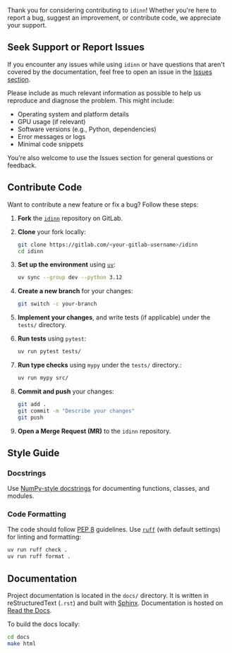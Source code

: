 Thank you for considering contributing to `idinn`! Whether you're here to report a bug, suggest an improvement, or contribute code, we appreciate your support.

## Seek Support or Report Issues

If you encounter any issues while using `idinn` or have questions that aren't covered by the documentation, feel free to open an issue in the [Issues section](https://gitlab.com/ComputationalScience/idinn/-/issues).

Please include as much relevant information as possible to help us reproduce and diagnose the problem. This might include:

- Operating system and platform details
- GPU usage (if relevant)
- Software versions (e.g., Python, dependencies)
- Error messages or logs
- Minimal code snippets

You’re also welcome to use the Issues section for general questions or feedback.

## Contribute Code

Want to contribute a new feature or fix a bug? Follow these steps:

1. **Fork** the [`idinn`](https://gitlab.com/ComputationalScience/idinn) repository on GitLab.
2. **Clone** your fork locally:
   ```bash
   git clone https://gitlab.com/<your-gitlab-username>/idinn
   cd idinn
   ```

3. **Set up the environment** using [`uv`](https://github.com/astral-sh/uv):

   ```bash
   uv sync --group dev --python 3.12
   ```
4. **Create a new branch** for your changes:

   ```bash
   git switch -c your-branch
   ```
5. **Implement your changes**, and write tests (if applicable) under the `tests/` directory.
6. **Run tests** using `pytest`:

   ```bash
   uv run pytest tests/
   ```
7. **Run type checks** using `mypy` under the `tests/` directory.:

   ```bash
   uv run mypy src/
   ```
8. **Commit and push** your changes:

   ```bash
   git add .
   git commit -m "Describe your changes"
   git push
   ```
9. **Open a Merge Request (MR)** to the `idinn` repository.

## Style Guide

### Docstrings

Use [NumPy-style docstrings](https://numpydoc.readthedocs.io/en/latest/format.html#docstring-standard) for documenting functions, classes, and modules.

### Code Formatting

The code should follow [PEP 8](https://peps.python.org/pep-0008/) guidelines. Use [`ruff`](https://docs.astral.sh/ruff/) (with default settings) for linting and formatting:

```bash
uv run ruff check .
uv run ruff format .
```

## Documentation

Project documentation is located in the `docs/` directory. It is written in reStructuredText (`.rst`) and built with [Sphinx](https://www.sphinx-doc.org/en/master/). Documentation is hosted on [Read the Docs](https://about.readthedocs.com).

To build the docs locally:

```bash
cd docs
make html
```
